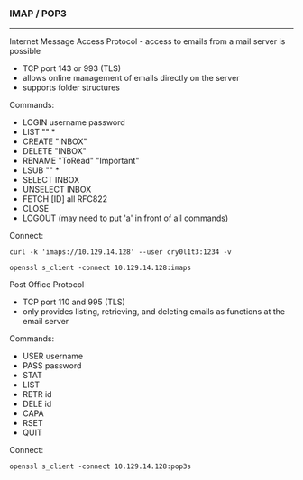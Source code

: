 ### IMAP / POP3
---------
Internet Message Access Protocol - access to emails from a mail server is possible
- TCP port 143 or 993 (TLS)
- allows online management of emails directly on the server 
- supports folder structures

Commands:
- LOGIN username password
- LIST "" *
- CREATE "INBOX"
- DELETE "INBOX"
- RENAME "ToRead" "Important"
- LSUB "" *
- SELECT INBOX
- UNSELECT INBOX
- FETCH [ID] all RFC822
- CLOSE
- LOGOUT
(may need to put 'a' in front of all commands)

Connect:
```shell-session
curl -k 'imaps://10.129.14.128' --user cry0l1t3:1234 -v
```
```shell-session
openssl s_client -connect 10.129.14.128:imaps
```

Post Office Protocol
- TCP port 110 and 995 (TLS)
- only provides listing, retrieving, and deleting emails as functions at the email server

Commands:
- USER username
- PASS password
- STAT
- LIST
- RETR id
- DELE id
- CAPA
- RSET
- QUIT

Connect:
```shell-session
openssl s_client -connect 10.129.14.128:pop3s
```


